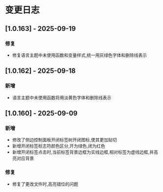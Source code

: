 # 变更日志
## [1.0.163] - 2025-09-19
### 修复
- 修复语言主题中未使用函数和变量样式,统一用灰绿色字体和删除线表示

## [1.0.162] - 2025-09-18
### 新增
- 语言主题中未使用函数将用淡黄色字体和删除线表示

## [1.0.160] - 2025-09-09
### 新增
- 修改了侧边控制面板开闭标签树开闭图标,使其更加贴切
- 新增开闭标签标志符颜色区分,开为绿色,闭为红色
- 新增开闭标签点击时,当前标签背景边框为实线边框,相对标签为虚线边框,并高亮对应背景

### 修复
- 修复了更改文件时,高亮错位的问题